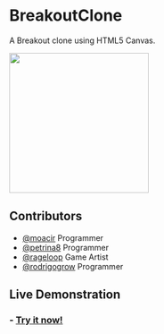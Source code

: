# BreakoutClone

A Breakout clone using HTML5 Canvas.

<img src="https://raw.githubusercontent.com/rodrigogrow/BreakoutClone/master/screenshot/screenshot.png" style="width:250px"/>

## Contributors 

- <a href="https://github.com/moacir" target="_blank">@moacir</a> Programmer
- <a href="https://github.com/petrina8" target="_blank">@petrina8</a> Programmer
- <a href="https://github.com/rageloop" target="_blank">@rageloop</a> Game Artist
- <a href="https://github.com/rodrigogrow" target="_blank">@rodrigogrow</a> Programmer

## Live Demonstration

<h3> - <a href="http://rodrigogrow.github.io/BreakoutClone/" target="_blank">Try it now!</a></h3>

